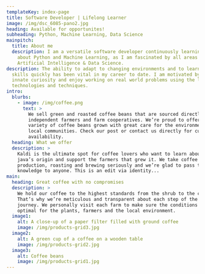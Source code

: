 ```yaml
---
templateKey: index-page
title: Software Developer | Lifelong Learner
image: /img/dsc_6085-pano2.jpg
heading: Available for opportunites!
subheading: Python, Machine Learning, Data Science
mainpitch:
  title: About me
  description: I am a versatile software developer continuously learning more
    about Python and Machine Learning, as I am fascinated by all areas of
    Artificial Intelligence & Data Science.
description: The ability to adapt to changing environments and to learn new
  skills quickly has been vital in my career to date. I am motivated by an
  innate curiosity and enjoy working on real world problems using the latest
  technologies and techniques.
intro:
  blurbs:
    - image: /img/coffee.png
      text: >
        We sell green and roasted coffee beans that are sourced directly from
        independent farmers and farm cooperatives. We’re proud to offer a
        variety of coffee beans grown with great care for the environment and
        local communities. Check our post or contact us directly for current
        availability.
  heading: What we offer
  description: >
    Kaldi is the ultimate spot for coffee lovers who want to learn about their
    java’s origin and support the farmers that grew it. We take coffee
    production, roasting and brewing seriously and we’re glad to pass that
    knowledge to anyone. This is an edit via identity...
main:
  heading: Great coffee with no compromises
  description: >
    We hold our coffee to the highest standards from the shrub to the cup.
    That’s why we’re meticulous and transparent about each step of the coffee’s
    journey. We personally visit each farm to make sure the conditions are
    optimal for the plants, farmers and the local environment.
  image1:
    alt: A close-up of a paper filter filled with ground coffee
    image: /img/products-grid3.jpg
  image2:
    alt: A green cup of a coffee on a wooden table
    image: /img/products-grid2.jpg
  image3:
    alt: Coffee beans
    image: /img/products-grid1.jpg
---
```

